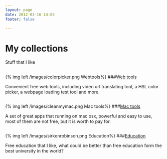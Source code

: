 ```yaml
---
layout: page
date: 2012-03-16 14:03
footer: false

---
```


# My collections
Stuff that I like
## 

{% img left /images/colorpicker.png Webtools%}
###[Web tools](/my-collections/webtools.html)

Convenient free web tools, including video url translating tool, a HSL color picker, a webpage loading test tool and more.

## 

{% img left /images/cleanmymac.png Mac tools%}
###[Mac tools](/my-collections/software.html)

A set of great apps that running on mac osx, powerful and easy to use, most of them are not free, but it is worth to pay for. 

## 

{% img left /images/sirkenrobinson.png Education%}
###[Education](/my-collections/education.html)

Free education that I like, what could be better than free education form the best university in the world? 
                       

